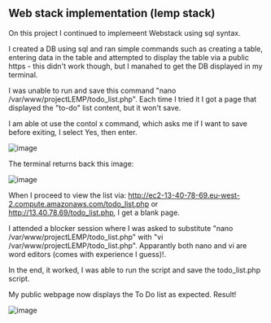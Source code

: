 ## Web stack implementation (lemp stack)

On this project I continued to implemeent Webstack using sql syntax.

I created a DB using sql and ran simple commands such as creating a table, entering data in the table and attempted to display the table via a public https - this didn't work though, but I manahed to get the DB displayed in my terminal.

I was unable to run and save this command "nano /var/www/projectLEMP/todo_list.php".  Each time I tried it I got a page that displayed the "to-do" list content, but it won't save.  

I am able ot use the contol x command, which asks me if I want to save before exiting, I select Yes, then enter.

![image](https://github.com/tpbabdul/TundeP/assets/135444991/09243b73-fbfe-4c57-862f-4b0fec216741)


The terminal returns back this image:

![image](https://github.com/tpbabdul/TundeP/assets/135444991/24f1c046-9798-40bc-9837-d1372ed340eb)

When I proceed to view the list via: http://ec2-13-40-78-69.eu-west-2.compute.amazonaws.com/todo_list.php or http://13.40.78.69/todo_list.php, I get a blank page.

I attended a blocker session where I was asked to substitute "nano /var/www/projectLEMP/todo_list.php" with "vi /var/www/projectLEMP/todo_list.php".  Apparantly both nano and vi are word editors (comes with experience I guess)!.  

In the end, it worked, I was able to run the script and save the  todo_list.php script.

My public webpage now displays the To Do list as expected. Result!

![image](https://github.com/tpbabdul/TundeP/assets/135444991/4598d314-4492-430f-83b0-00524f2b7699)
